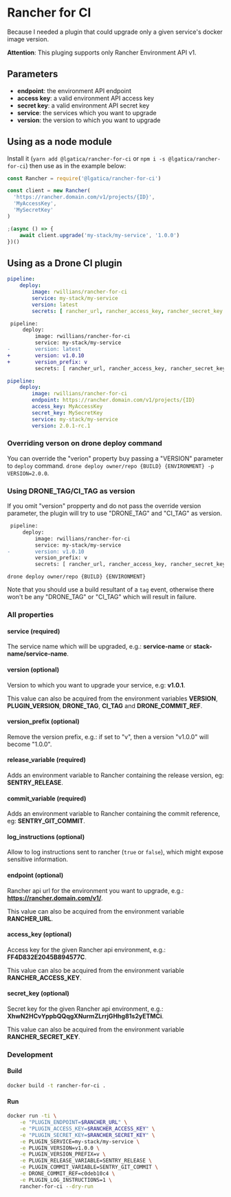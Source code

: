 # Rancher for CI

Because I needed a plugin that could upgrade only a given service's docker image version.

**Attention**: This pluging supports only Rancher Environment API v1.


## Parameters

- **endpoint**: the environment API endpoint
- **access key**: a valid environment API access key
- **secret key**: a valid environment API secret key
- **service**: the services which you want to upgrade
- **version**: the version to which you want to upgrade


## Using as a node module

Install it (`yarn add @lgatica/rancher-for-ci` or `npm i -s @lgatica/rancher-for-ci`) then use as in the example below:

```js
const Rancher = require('@lgatica/rancher-for-ci')

const client = new Rancher(
  'https://rancher.domain.com/v1/projects/{ID}',
  'MyAccessKey',
  'MySecretKey'
)

;(async () => {
    await client.upgrade('my-stack/my-service', '1.0.0')
})()
```


## Using as a Drone CI plugin

```yml
pipeline:
    deploy:
        image: rwillians/rancher-for-ci
        service: my-stack/my-service
        version: latest
        secrets: [ rancher_url, rancher_access_key, rancher_secret_key ]
```

```diff
 pipeline:
     deploy:
         image: rwillians/rancher-for-ci
         service: my-stack/my-service
-        version: latest
+        version: v1.0.10
+        version_prefix: v
         secrets: [ rancher_url, rancher_access_key, rancher_secret_key ]
```

```yml
pipeline:
    deploy:
        image: rwillians/rancher-for-ci
        endpoint: https://rancher.domain.com/v1/projects/{ID}
        access_key: MyAccessKey
        secret_key: MySecretKey
        service: my-stack/my-service
        version: 2.0.1-rc.1
```

### Overriding verson on drone deploy command

You can override the "verion" property buy passing a "VERSION" parameter to `deploy` command.
`drone deploy owner/repo {BUILD} {ENVIRONMENT} -p VERSION=2.0.0`.


### Using DRONE_TAG/CI_TAG as version

If you omit "version" propperty and do not pass the override version parameter, the plugin will try to use "DRONE_TAG" and "CI_TAG" as version.

```diff
 pipeline:
     deploy:
         image: rwillians/rancher-for-ci
         service: my-stack/my-service
-        version: v1.0.10
         version_prefix: v
         secrets: [ rancher_url, rancher_access_key, rancher_secret_key ]
```

`drone deploy owner/repo {BUILD} {ENVIRONMENT}`

Note that you should use a build resultant of a `tag` event, otherwise there won't be any "DRONE_TAG" or "CI_TAG" which will result in failure.


### All properties

#### service (required)

The service name which will be upgraded, e.g.: **service-name** or **stack-name/service-name**.


#### version (optional)

Version to which you want to upgrade your service, e.g: **v1.0.1**.

This value can also be acquired from the environment variables **VERSION**, **PLUGIN_VERSION**, **DRONE_TAG**, **CI_TAG** and **DRONE_COMMIT_REF**.


#### version_prefix (optional)

Remove the version prefix, e.g.: if set to "v", then a version "v1.0.0" will become "1.0.0".


#### release_variable (required)

Adds an environment variable to Rancher containing the release version, eg: **SENTRY_RELEASE**.


#### commit_variable (required)

Adds an environment variable to Rancher containing the commit reference, eg: **SENTRY_GIT_COMMIT**.


#### log_instructions (optional)

Allow to log instructions sent to rancher (`true` or `false`), which might expose sensitive information.


#### endpoint (optional)

Rancher api url for the environment you want to upgrade, e.g.: **https://rancher.domain.com/v1/**.

This value can also be acquired from the environment variable **RANCHER_URL**.


#### access_key (optional)

Access key for the given Rancher api environment, e.g.: **FF4D832E2045B894577C**.

This value can also be acquired from the environment variable **RANCHER_ACCESS_KEY**.


#### secret_key (optional)

Secret key for the given Rancher api environment, e.g.: **XhwN2HCvYppbQQqgXNurmZLrrjGHhg81s2yETMCi**.

This value can also be acquired from the environment variable **RANCHER_SECRET_KEY**.


### Development

#### Build

```sh
docker build -t rancher-for-ci .
```

#### Run

```sh
docker run -ti \
    -e "PLUGIN_ENDPOINT=$RANCHER_URL" \
    -e "PLUGIN_ACCESS_KEY=$RANCHER_ACCESS_KEY" \
    -e "PLUGIN_SECRET_KEY=$RANCHER_SECRET_KEY" \
    -e PLUGIN_SERVICE=my-stack/my-service \
    -e PLUGIN_VERSION=v1.0.0 \
    -e PLUGIN_VERSION_PREFIX=v \
    -e PLUGIN_RELEASE_VARIABLE=SENTRY_RELEASE \
    -e PLUGIN_COMMIT_VARIABLE=SENTRY_GIT_COMMIT \
    -e DRONE_COMMIT_REF=c0deb10c4 \
    -e PLUGIN_LOG_INSTRUCTIONS=1 \
    rancher-for-ci --dry-run
```
